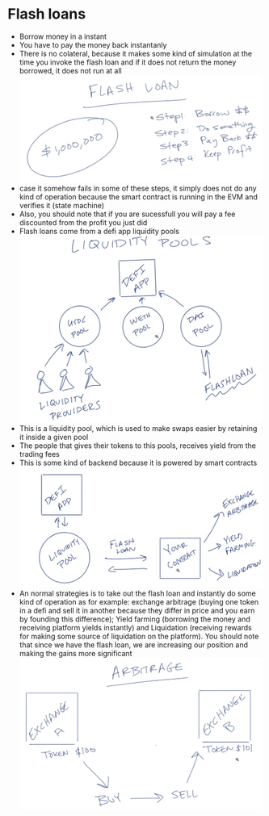 # Flash loans
- Borrow money in a instant
- You have to pay the money back instantanly
- There is no colateral, because it makes some kind of simulation at the time you invoke the flash loan and if it does not return the money borrowed, it does not run at all
![Flash loan](assets/flashloan.png)
- case it somehow fails in some of these steps, it simply does not do any kind of operation because the smart contract is running in the EVM and verifies it (state machine)
- Also, you should note that if you are sucessfull you will pay a fee discounted from the profit you just did
- Flash loans come from a defi app liquidity pools
![Money source](assets/money-source.png)
- This is a liquidity pool, which is used to make swaps easier by retaining it inside a given pool
- The people that gives their tokens to this pools, receives yield from the trading fees 
- This is some kind of backend because it is powered by smart contracts
![Strategy](assets/strategie-representation.png)
- An normal strategies is to take out the flash loan and instantly do some kind of operation as for example: exchange arbitrage (buying one token in a defi and sell it in another because they differ in price and you earn by founding this difference); Yield farming (borrowing the money and receiving platform yields instantly) and Liquidation (receiving rewards for making some source of liquidation on the platform). You should note that since we have the flash loan, we are increasing our  position and making the gains more significant
![Arbitrage](assets/arbitrage.png) 